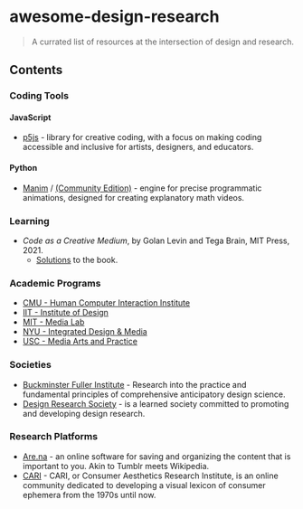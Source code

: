 # awesome-design-research
> A currated list of resources at the intersection of design and research.

## Contents

### Coding Tools
#### JavaScript
- [p5js](http://p5js.org/) - library for creative coding, with a focus on making coding accessible and inclusive for artists, designers, and educators.

#### Python
- [Manim](https://github.com/3b1b/manim) / [(Community Edition)](https://github.com/ManimCommunity/manim/) - engine for precise programmatic animations, designed for creating explanatory math videos.

### Learning
- *Code as a Creative Medium*, by Golan Levin and Tega Brain, MIT Press, 2021.
  - [Solutions](https://github.com/CodeAsCreativeMedium/exercises) to the book.

### Academic Programs
- [CMU - Human Computer Interaction Institute](https://www.hcii.cmu.edu/)
- [IIT - Institute of Design](https://id.iit.edu/)
- [MIT - Media Lab](https://www.media.mit.edu/)
- [NYU - Integrated Design & Media](https://engineering.nyu.edu/academics/programs/integrated-design-media-bs)
- [USC - Media Arts and Practice](https://map.usc.edu/)

### Societies
- [Buckminster Fuller Institute](https://www.bfi.org/) - Research into the practice and fundamental principles of comprehensive anticipatory design science.
- [Design Research Society](https://www.designresearchsociety.org/cpages/home) - is a learned society committed to promoting and developing design research.

### Research Platforms
- [Are.na](https://www.are.na/) - an online software for saving and organizing the content that is important to you. Akin to Tumblr meets Wikipedia.
- [CARI](https://cari.institute/) - CARI, or Consumer Aesthetics Research Institute, is an online community dedicated to developing a visual lexicon of consumer ephemera from the 1970s until now.
